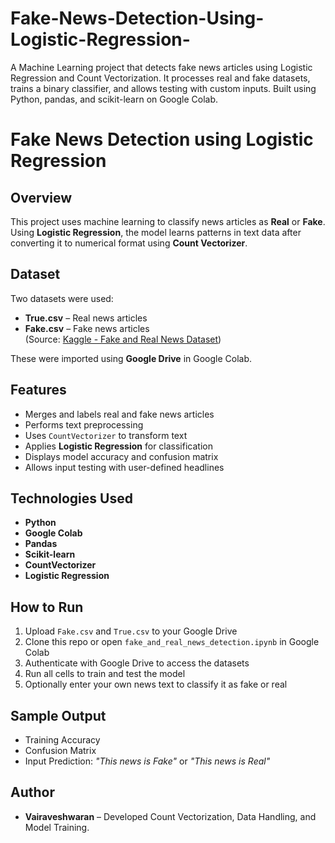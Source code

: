 # Fake-News-Detection-Using-Logistic-Regression-
A Machine Learning project that detects fake news articles using Logistic Regression and Count Vectorization. It processes real and fake datasets, trains a binary classifier, and allows testing with custom inputs. Built using Python, pandas, and scikit-learn on Google Colab.
# Fake News Detection using Logistic Regression

## Overview
This project uses machine learning to classify news articles as **Real** or **Fake**. Using **Logistic Regression**, the model learns patterns in text data after converting it to numerical format using **Count Vectorizer**.

## Dataset
Two datasets were used:
- **True.csv** – Real news articles
- **Fake.csv** – Fake news articles  
(Source: [Kaggle - Fake and Real News Dataset](https://www.kaggle.com/clmentbisaillon/fake-and-real-news-dataset))

These were imported using **Google Drive** in Google Colab.

## Features
- Merges and labels real and fake news articles
- Performs text preprocessing
- Uses `CountVectorizer` to transform text
- Applies **Logistic Regression** for classification
- Displays model accuracy and confusion matrix
- Allows input testing with user-defined headlines

## Technologies Used
- **Python**
- **Google Colab**
- **Pandas**
- **Scikit-learn**
- **CountVectorizer**
- **Logistic Regression**

## How to Run
1. Upload `Fake.csv` and `True.csv` to your Google Drive
2. Clone this repo or open `fake_and_real_news_detection.ipynb` in Google Colab
3. Authenticate with Google Drive to access the datasets
4. Run all cells to train and test the model
5. Optionally enter your own news text to classify it as fake or real

## Sample Output
- Training Accuracy  
- Confusion Matrix  
- Input Prediction: *"This news is Fake"* or *"This news is Real"*

## Author
- **Vairaveshwaran** – Developed Count Vectorization, Data Handling, and Model Training.
